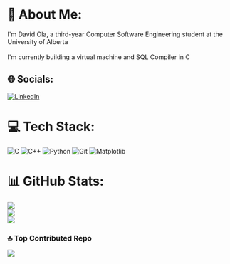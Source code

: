 # 💫 About Me:
I'm David Ola, a third-year Computer Software Engineering student at the University of Alberta<br><br>I'm currently building a virtual machine and SQL Compiler in C


## 🌐 Socials:
[![LinkedIn](https://img.shields.io/badge/LinkedIn-%230077B5.svg?logo=linkedin&logoColor=white)](https://linkedin.com/in/david1ola) 

# 💻 Tech Stack:
![C](https://img.shields.io/badge/c-%2300599C.svg?style=for-the-badge&logo=c&logoColor=white) ![C++](https://img.shields.io/badge/c++-%2300599C.svg?style=for-the-badge&logo=c%2B%2B&logoColor=white) ![Python](https://img.shields.io/badge/python-3670A0?style=for-the-badge&logo=python&logoColor=ffdd54) ![Git](https://img.shields.io/badge/git-%23F05033.svg?style=for-the-badge&logo=git&logoColor=white) ![Matplotlib](https://img.shields.io/badge/Matplotlib-%23ffffff.svg?style=for-the-badge&logo=Matplotlib&logoColor=black)
# 📊 GitHub Stats:
![](https://github-readme-stats.vercel.app/api?username=dav1d&theme=radical&hide_border=false&include_all_commits=false&count_private=false)<br/>
![](https://nirzak-streak-stats.vercel.app/?user=dav1d&theme=radical&hide_border=false)<br/>
![](https://github-readme-stats.vercel.app/api/top-langs/?username=dav1d&theme=radical&hide_border=false&include_all_commits=false&count_private=false&layout=compact)

### 🔝 Top Contributed Repo
![](https://github-contributor-stats.vercel.app/api?username=dav1d&limit=5&theme=dark&combine_all_yearly_contributions=true)

<!-- Proudly created with GPRM ( https://gprm.itsvg.in ) -->
